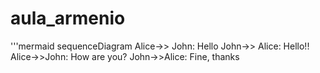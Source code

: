 # aula_armenio
'''mermaid
sequenceDiagram
  Alice->> John: Hello
  John->> Alice: Hello!!
  Alice->>John: How are you?
  John->>Alice: Fine, thanks
